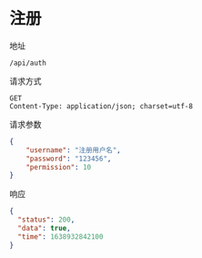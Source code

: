 # 注册

地址

```
/api/auth
```

请求方式

```
GET
Content-Type: application/json; charset=utf-8
```

请求参数

```json
{
    "username": "注册用户名",
    "password": "123456",
    "permission": 10
}
```

响应
```json
{
  "status": 200,
  "data": true,
  "time": 1638932842100
}
```